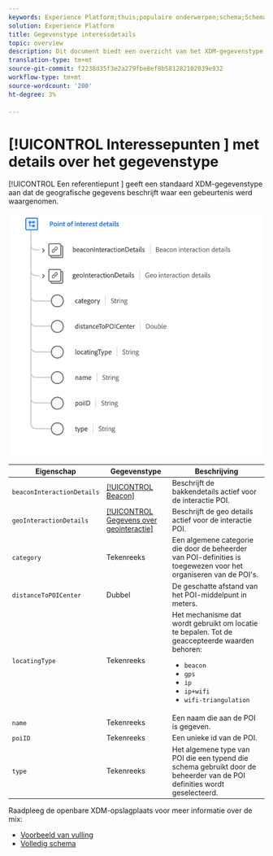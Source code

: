 ```yaml
---
keywords: Experience Platform;thuis;populaire onderwerpen;schema;Schema;XDM;velden;schema's;Schemas;poi;poi details;punt van belang;punt details;datatype;data-type;gegevenstype;
solution: Experience Platform
title: Gegevenstype interessdetails
topic: overview
description: Dit document biedt een overzicht van het XDM-gegevenstype Point of Interest Details.
translation-type: tm+mt
source-git-commit: f2238d35f3e2a279fbe8ef8b581282102039e932
workflow-type: tm+mt
source-wordcount: '200'
ht-degree: 3%

---
```



# [!UICONTROL Interessepunten ] met details over het gegevenstype

[!UICONTROL Een referentiepunt ] geeft een standaard XDM-gegevenstype aan dat de geografische gegevens beschrijft waar een gebeurtenis werd waargenomen.

<img src="../images/data-types/poi-details.png" width="550" /><br />

| Eigenschap | Gegevenstype | Beschrijving |
| --- | --- | --- |
| `beaconInteractionDetails` | [[!UICONTROL Beacon]](./beacon.md) | Beschrijft de bakkendetails actief voor de interactie POI. |
| `geoInteractionDetails` | [[!UICONTROL Gegevens over geointeractie]](./geo-interaction-details.md) | Beschrijft de geo details actief voor de interactie POI. |
| `category` | Tekenreeks | Een algemene categorie die door de beheerder van POI-definities is toegewezen voor het organiseren van de POI&#39;s. |
| `distanceToPOICenter` | Dubbel | De geschatte afstand van het POI-middelpunt in meters. |
| `locatingType` | Tekenreeks | Het mechanisme dat wordt gebruikt om locatie te bepalen. Tot de geaccepteerde waarden behoren: <ul><li>`beacon`</li><li>`gps`</li><li>`ip`</li><li>`ip+wifi`</li><li>`wifi-triangulation`</li></ul> |
| `name` | Tekenreeks | Een naam die aan de POI is gegeven. |
| `poiID` | Tekenreeks | Een unieke id van de POI. |
| `type` | Tekenreeks | Het algemene type van POI die een typend die schema gebruikt door de beheerder van de POI definities wordt geselecteerd. |

Raadpleeg de openbare XDM-opslagplaats voor meer informatie over de mix:

* [Voorbeeld van vulling](https://github.com/adobe/xdm/blob/master/components/datatypes/poi-detail.example.1.json)
* [Volledig schema](https://github.com/adobe/xdm/blob/master/components/datatypes/poi-detail.schema.json)